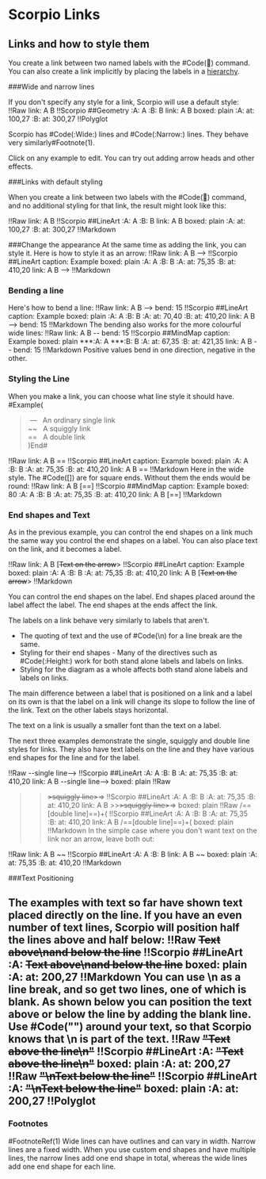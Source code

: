 # Scorpio Links
## Links and how to style them

You create a link between two named labels with the #Code(:link:) command. You can also create a link implicitly by placing the labels in a [hierarchy](scorpio_connections).  

###Wide and narrow lines

If you don't specify any style for a link, Scorpio will use a default style:
!!Raw
link: A B
!!Scorpio
##Geometry
:A: A
:B: B
link: A B
boxed: plain
:A: at: 100,27
:B: at: 300,27
!!Polyglot

Scorpio has #Code(:Wide:) lines and #Code(:Narrow:) lines. They behave very similarly#Footnote(1).

Click on any example to edit.  You can try out adding arrow heads and other effects.

###Links with default styling

When you create a link between two labels with the #Code(:link:) command, and no additional styling for that link, the result might look like this:

!!Raw
link: A B
!!Scorpio
##LineArt
:A: A
:B: B
link: A B
boxed: plain
:A: at: 100,27
:B: at: 300,27
!!Markdown

###Change the appearance
At the same time as adding the link, you can style it.  Here is how to style it as an arrow:
!!Raw
link: A B -->
!!Scorpio
##LineArt
caption: Example
boxed: plain
:A: A
:B: B
:A: at: 75,35
:B: at: 410,20
link: A B -->
!!Markdown
### Bending a line
Here's how to bend a line:
!!Raw
link: A B -->
bend: 15
!!Scorpio
##LineArt
caption: Example
boxed: plain
:A: A
:B: B
:A: at: 70,40
:B: at: 410,20
link: A B -->
bend: 15
!!Markdown
The bending also works for the more colourful wide lines:
!!Raw
link: A B --
bend: 15
!!Scorpio
##MindMap
caption: Example
boxed: plain
***:A: A
***:B: B
:A: at: 67,35
:B: at: 421,35
link: A B --
bend: 15
!!Markdown
Positive values bend in one direction, negative in the other.

### Styling the Line
When you make a link, you can choose what line style it should have.
#Example(
> &nbsp;&ndash;&ndash; &nbsp; An ordinary single link<br> ~~ &nbsp; A squiggly link<br> == &nbsp; A double link  
)End#

!!Raw
link: A B ==
!!Scorpio
##LineArt
caption: Example
boxed: plain
:A: A
:B: B
:A: at: 75,35
:B: at: 410,20
link: A B ==
!!Markdown
Here in the wide style. The #Code([]) are for square ends. Without them the ends would be round:
!!Raw
link: A B [==]
!!Scorpio
##MindMap
caption: Example
boxed: 80
:A: A
:B: B
:A: at: 75,35
:B: at: 410,20
link: A B [==]
!!Markdown

### End shapes and Text
As in the previous example, you can control the end shapes on a link much the same way you control the end shapes on a label. You can also place text on the link, and it becomes a label.

!!Raw
link: A B [~~Text on the arrow~~>
!!Scorpio
##LineArt
caption: Example
boxed: plain
:A: A
:B: B
:A: at: 75,35
:B: at: 410,20
link: A B [~~Text on the arrow~~>
!!Markdown

You can control the end shapes on the label.  End shapes placed around the label affect the label. The end shapes at the ends affect the link.

The labels on a link behave very similarly to labels that aren't. 

* The quoting of text and the use of #Code(\n) for a line break are the same.
* Styling for their end shapes - Many of the directives such as #Code(:Height:) work for both stand alone labels and labels on links.
* Styling for the diagram as a whole affects both stand alone labels and labels on links.

The main difference between a label that is positioned on a link and a label on its own is that the label on a link will change its slope to follow the line of the link.  Text on the other labels stays horizontal.  

The text on a link is usually a smaller font than the text on a label.

The next three examples demonstrate the single, squiggly and double line styles for links. They also have text labels on the line and they have various end shapes for the line and for the label.

!!Raw
 --single line-->
!!Scorpio
##LineArt
:A: A
:B: B
:A: at: 75,35
:B: at: 410,20
link: A B --single line-->
boxed: plain
!!Raw
 >>~~>squiggly line>~~=>
!!Scorpio
##LineArt
:A: A
:B: B
:A: at: 75,35
:B: at: 410,20
link: A B >>~~>squiggly line>~~=>
boxed: plain
!!Raw
/==[double line]==)+(
!!Scorpio
##LineArt
:A: A
:B: B
:A: at: 75,35
:B: at: 410,20
link: A B /==[double line]==)+(
boxed: plain
!!Markdown
In the simple case where you don't want text on the link nor an arrow, leave both out:

!!Raw
link: A B ~~
!!Scorpio
##LineArt
:A: A
:B: B
link: A B ~~
boxed: plain
:A: at: 75,35
:B: at: 410,20
!!Markdown

###Text Positioning

The examples with text so far have shown text placed directly on the line. If you have an even number of text lines, Scorpio will position half the lines above and half below:
!!Raw
 ~~Text above\nand below the line~~
!!Scorpio
##LineArt
:A: ~~Text above\nand below the line~~
boxed: plain
:A: at: 200,27
!!Markdown
You can use \n as a line break, and so get two lines, one of which is blank. As shown below you can position the text above or below the line by adding the blank line. Use #Code("") around your text, so that Scorpio knows that \n is part of the text.
!!Raw
 ~~"Text above the line\n"~~
!!Scorpio
##LineArt
:A: ~~"Text above the line\n"~~
boxed: plain
:A: at: 200,27
!!Raw
 ~~"\nText below the line"~~
!!Scorpio
##LineArt
:A: ~~"\nText below the line"~~
boxed: plain
:A: at: 200,27
!!Polyglot
----
### Footnotes

#FootnoteRef(1) Wide lines can have outlines and can vary in width. Narrow lines are a fixed width. When you use custom end shapes and have multiple lines, the narrow lines add one end shape in total, whereas the wide lines add one end shape for each line.

